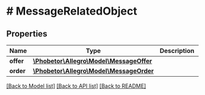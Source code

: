 # # MessageRelatedObject

## Properties

Name | Type | Description | Notes
------------ | ------------- | ------------- | -------------
**offer** | [**\Phobetor\Allegro\Model\MessageOffer**](MessageOffer.md) |  | [optional]
**order** | [**\Phobetor\Allegro\Model\MessageOrder**](MessageOrder.md) |  | [optional]

[[Back to Model list]](../../README.md#models) [[Back to API list]](../../README.md#endpoints) [[Back to README]](../../README.md)
